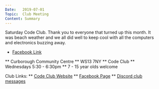```yaml
---
Date:   2019-07-01
Topic:  Club Meeting
Content: Summary
---
```

Saturday Code Club. Thank you to everyone that turned up this month. It was beach weather and we all did well to keep cool with all the computers and electronics buzzing away.

* [Facebook Link](https://www.facebook.com/1481985248595237/posts/2125982544195501/)


** Curborough Community Centre
** WS13 7NY
** Code Club
** Wednesdays 5:30 - 6:30pm
** 7 - 15 year olds welcome

Club Links:
** [Code Club Website](https://lichfield-code-club.github.io/)
** [Facebook Page](https://www.facebook.com/LichfieldCoders)
** [Discord club messages](https://discord.gg/szz6xGK)
